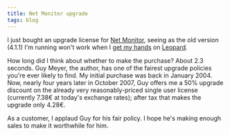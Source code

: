 ```yaml
---
title: Net Monitor upgrade
tags: blog
---
```


I just bought an upgrade license for [Net Monitor](http://homepage.mac.com/rominar/net.html), seeing as the old version (4.1.1) I'm running won't work when I [get my hands](http://www.wincent.com/a/about/wincent/weblog/archives/2007/10/on_the_internal.php) on [Leopard](http://www.wincent.com/wiki/Leopard).

How long did I think about whether to make the purchase? About 2.3 seconds. Guy Meyer, the author, has one of the fairest upgrade policies you're ever likely to find. My initial purchase was back in January 2004. Now, nearly four years later in October 2007, Guy offers me a 50% upgrade discount on the already very reasonably-priced single user license (currently 7.38€ at today's exchange rates); after tax that makes the upgrade only 4.28€.

As a customer, I applaud Guy for his fair policy. I hope he's making enough sales to make it worthwhile for him.
